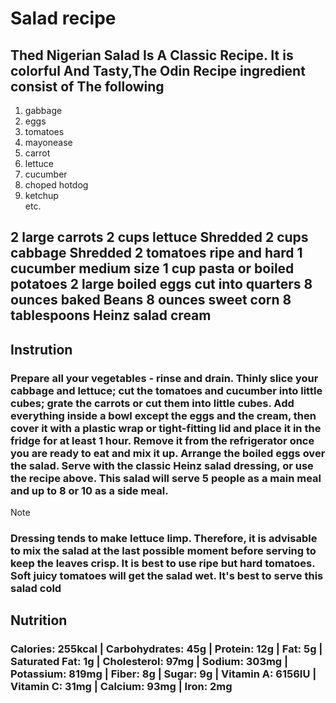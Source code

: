 <!DOCTYPE html>
<html>
<Body>
<title>odin.recipe</title>
<h1>Salad recipe</h1>
<h2>Thed Nigerian Salad Is A Classic Recipe. It is colorful And Tasty,The Odin Recipe ingredient consist of The following</h1>
   <ol>
     <li>gabbage</oli>
     <li>eggs</oli>
     <li>tomatoes</li>
     <li>mayonease</li>
     <li>carrot</li>
     <li>lettuce</li>
     <li>cucumber</li>
     <li>choped hotdog</li>
     <li>ketchup</li>etc.
     </ol>
     <h2>2 large carrots
2 cups lettuce Shredded
2 cups cabbage Shredded
2 tomatoes ripe and hard
1 cucumber medium size
1 cup pasta or boiled potatoes
2 large boiled eggs cut into quarters
8 ounces baked Beans
8 ounces sweet corn
8 tablespoons Heinz salad cream </h2>
<h2>Instrution</h2>
<h3>Prepare all your vegetables - rinse and drain.
Thinly slice your cabbage and lettuce; cut the tomatoes and cucumber into little cubes; grate the carrots or cut them into little cubes.
Add everything inside a bowl except the eggs and the cream, then cover it with a plastic wrap or tight-fitting lid and place it in the fridge for at least 1 hour.
Remove it from the refrigerator once you are ready to eat and mix it up. Arrange the boiled eggs over the salad. Serve with the classic Heinz salad dressing, or use the recipe above.
This salad will serve 5 people as a main meal and up to 8 or 10 as a side meal.</h3
<h2>Note</h2>
<h3>
Dressing tends to make lettuce limp. Therefore, it is advisable to mix the salad at the last possible moment before serving to keep the leaves crisp.
It is best to use ripe but hard tomatoes. Soft juicy tomatoes will get the salad wet.
It's best to serve this salad cold</h3>
<h2>Nutrition</h3>
<h3>Calories: 255kcal | Carbohydrates: 45g | Protein: 12g | Fat: 5g | Saturated Fat: 1g | Cholesterol: 97mg | Sodium: 303mg | Potassium: 819mg | Fiber: 8g | Sugar: 9g | Vitamin A: 6156IU | Vitamin C: 31mg | Calcium: 93mg | Iron: 2mg</h3>
</Body>
</html>
